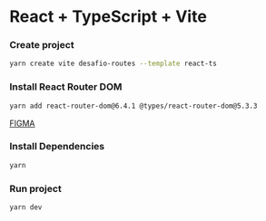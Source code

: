 # React + TypeScript + Vite

### Create project
```bash
yarn create vite desafio-routes --template react-ts
```

### Install React Router DOM
```bash
yarn add react-router-dom@6.4.1 @types/react-router-dom@5.3.3
```
[FIGMA](https://www.figma.com/file/5cPiXC5sBQc4B4wIZKlI3i/Desafio-Rotas-React?type=design&node-id=0-1&mode=design&t=WFgzi9O9SQX6HjB5-0) </br>

### Install Dependencies
```bash
yarn
```

### Run project
```bash
yarn dev
```